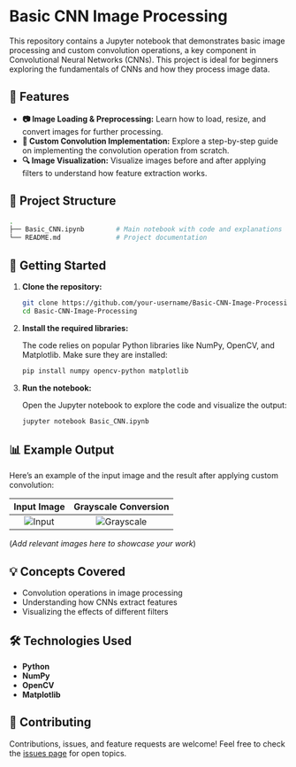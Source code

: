 # Basic CNN Image Processing

This repository contains a Jupyter notebook that demonstrates basic image processing and custom convolution operations, a key component in Convolutional Neural Networks (CNNs). This project is ideal for beginners exploring the fundamentals of CNNs and how they process image data.

## 🌟 Features

- **📷 Image Loading & Preprocessing:** Learn how to load, resize, and convert images for further processing.
- **🧠 Custom Convolution Implementation:** Explore a step-by-step guide on implementing the convolution operation from scratch.
- **🔍 Image Visualization:** Visualize images before and after applying filters to understand how feature extraction works.

## 📂 Project Structure

```bash
.
├── Basic_CNN.ipynb        # Main notebook with code and explanations
└── README.md              # Project documentation
```

## 🚀 Getting Started

1. **Clone the repository:**

    ```bash
    git clone https://github.com/your-username/Basic-CNN-Image-Processing.git
    cd Basic-CNN-Image-Processing
    ```

2. **Install the required libraries:**

    The code relies on popular Python libraries like NumPy, OpenCV, and Matplotlib. Make sure they are installed:

    ```bash
    pip install numpy opencv-python matplotlib
    ```

3. **Run the notebook:**

    Open the Jupyter notebook to explore the code and visualize the output:

    ```bash
    jupyter notebook Basic_CNN.ipynb
    ```

## 📊 Example Output

Here’s an example of the input image and the result after applying custom convolution:

| Input Image | Grayscale Conversion
| :---------: | :------------------: | 
| ![Input](images/input.png) | ![Grayscale](images/grayscale.png) 

(*Add relevant images here to showcase your work*)

## 💡 Concepts Covered

- Convolution operations in image processing
- Understanding how CNNs extract features
- Visualizing the effects of different filters

## 🛠️ Technologies Used

- **Python**
- **NumPy**
- **OpenCV**
- **Matplotlib**

## 🤝 Contributing

Contributions, issues, and feature requests are welcome! Feel free to check the [issues page](https://github.com/Vamsi404/Basic-CNN-Image-Processing/issues) for open topics.
